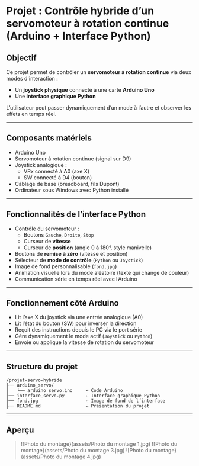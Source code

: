 # Projet : Contrôle hybride d’un servomoteur à rotation continue (Arduino + Interface Python)

## Objectif

Ce projet permet de contrôler un **servomoteur à rotation continue** via deux modes d'interaction :

- Un **joystick physique** connecté à une carte **Arduino Uno**
- Une **interface graphique Python**

L’utilisateur peut passer dynamiquement d’un mode à l’autre et observer les effets en temps réel.

---

## Composants matériels

- Arduino Uno  
- Servomoteur à rotation continue (signal sur D9)  
- Joystick analogique :
  - VRx connecté à A0 (axe X)
  - SW connecté à D4 (bouton)
- Câblage de base (breadboard, fils Dupont)
- Ordinateur sous Windows avec Python installé

---

## Fonctionnalités de l’interface Python

- Contrôle du servomoteur :
  - Boutons `Gauche`, `Droite`, `Stop`
  - Curseur de **vitesse**
  - Curseur de **position** (angle 0 à 180°, style manivelle)
- Boutons de **remise à zéro** (vitesse et position)
- Sélecteur de **mode de contrôle** (`Python` ou `Joystick`)
- Image de fond personnalisable (`fond.jpg`)
- Animation visuelle lors du mode aléatoire (texte qui change de couleur)
- Communication série en temps réel avec l’Arduino

---

## Fonctionnement côté Arduino

- Lit l’axe X du joystick via une entrée analogique (A0)
- Lit l’état du bouton (SW) pour inverser la direction
- Reçoit des instructions depuis le PC via le port série
- Gère dynamiquement le mode actif (`Joystick` ou `Python`)
- Envoie ou applique la vitesse de rotation du servomoteur

---

## Structure du projet

```
/projet-servo-hybride
├── arduino_servo/
│   └── arduino_servo.ino     ← Code Arduino
├── interface_servo.py        ← Interface graphique Python
├── fond.jpg                  ← Image de fond de l’interface
├── README.md                 ← Présentation du projet
```

---

## Aperçu

> ![Photo du montage}(assets/Photo du montage 1.jpg)
> ![Photo du montage}(assets/Photo du montage 3.jpg)
> ![Photo du montage}(assets/Photo du montage 4.jpg)
